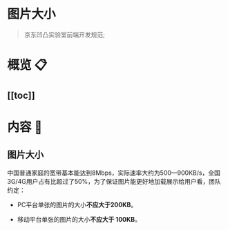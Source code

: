 # 图片大小
> 京东凹凸实验室前端开发规范;
# 概览 :clipboard:
 
[[toc]]
---
# 内容 :japanese_ogre:

## 图片大小

中国普通家庭的宽带基本能达到8Mbps，实际速率大约为500—900KB/s，全国3G/4G用户占有比超过了50%，为了保证图片能更好地加载展示给用户看，团队约定：

 * PC平台单张的图片的大小**不应大于200KB**。

 * 移动平台单张的图片的大小**不应大于 100KB**。